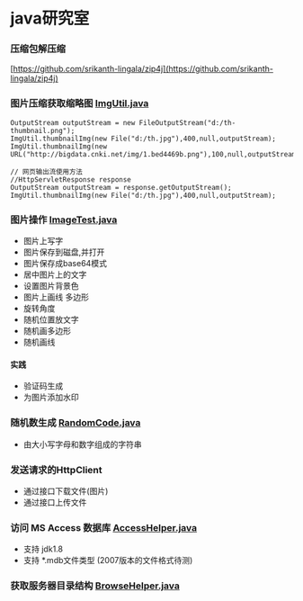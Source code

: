 # java研究室

### 压缩包解压缩

[https://github.com/srikanth-lingala/zip4j](https://github.com/srikanth-lingala/zip4j)

### 图片压缩获取缩略图 [ImgUtil.java](https://github.com/shenqiangbin/javademo/blob/master/src/main/java/MyImage/ImgUtil.java)

```
OutputStream outputStream = new FileOutputStream("d:/th-thumbnail.png");
ImgUtil.thumbnailImg(new File("d:/th.jpg"),400,null,outputStream);
ImgUtil.thumbnailImg(new URL("http://bigdata.cnki.net/img/1.bed4469b.png"),100,null,outputStream);

// 网页输出流使用方法
//HttpServletResponse response
OutputStream outputStream = response.getOutputStream();
ImgUtil.thumbnailImg(new File("d:/th.jpg"),400,null,outputStream);
```

### 图片操作 [ImageTest.java](https://github.com/shenqiangbin/javademo/blob/master/src/main/java/MyImage/ImageTest.java)
* 图片上写字
* 图片保存到磁盘,并打开
* 图片保存成base64模式
* 居中图片上的文字
* 设置图片背景色  
* 图片上画线 多边形
* 旋转角度
* 随机位置放文字
* 随机画多边形
* 随机画线

#### 实践
* 验证码生成
* 为图片添加水印

### 随机数生成 [RandomCode.java](https://github.com/shenqiangbin/javademo/blob/master/src/main/java/MyImage/RandomCode.java)
* 由大小写字母和数字组成的字符串
### 发送请求的HttpClient
* 通过接口下载文件(图片)
* 通过接口上传文件
### 访问 MS Access 数据库 [AccessHelper.java](https://github.com/shenqiangbin/javademo/blob/master/src/main/java/dbmgr/microsoftAccess/AccessHelper.java)
* 支持 jdk1.8
* 支持 *.mdb文件类型 (2007版本的文件格式待测)
### 获取服务器目录结构 [BrowseHelper.java](https://github.com/shenqiangbin/javademo/blob/master/src/main/java/fileDemo/BrowseHelper.java)

